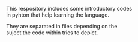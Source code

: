 This respository includes some introductory codes  
in pyhton that help learning the language.  
  
They are separated in files depending on the  
suject the code within tries to depict.
